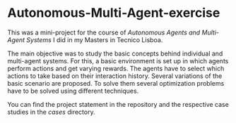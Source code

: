 # Autonomous-Multi-Agent-exercise

This was a mini-project for the course of _Autonomous Agents and Multi-Agent Systems_ I did in my Masters in Tecnico Lisboa.

The main objective was to study the basic concepts behind individual and multi-agent systems. For this, a basic environment is set up in which agents perform actions and get varying rewards. The agents have to select which actions to take based on their interaction history. Several variations of the basic scenario are proposed. To solve them several optimization problems have to be solved using different techniques. 

You can find the project statement in the repository and the respective case studies in the _cases_ directory. 
